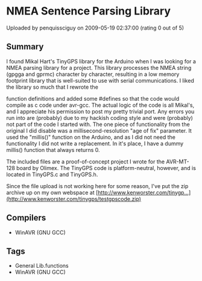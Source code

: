 # NMEA Sentence Parsing Library

Uploaded by penquissciguy on 2009-05-19 02:37:00 (rating 0 out of 5)

## Summary

I found Mikal Hart's TinyGPS library for the Arduino when I was looking for a NMEA parsing library for a project. This library processes the NMEA string (gpgga and gprmc) character by character, resulting in a low memory footprint library that is well-suited to use with serial communications. I liked the library so much that I rewrote the  

function definitions and added some #defines so that the code would compile as c code under avr-gcc. The actual logic of the code is all Mikal's, and I appreciate his permission to post my pretty trivial port. Any errors you run into are (probably) due to my hackish coding style and were (probably) not part of the code I started with. The one piece of functionality from the original I did disable was a millisecond-resolution "age of fix" parameter. It used the "millis()" function on the Arduino, and as I did not need the functionality I did not write a replacement. In it's place, I have a dummy millis() function that always returns 0.


The included files are a proof-of-concept project I wrote for the AVR-MT-128 board by Olimex. The TinyGPS code is platform-neutral, however, and is located in TinyGPS.c and TinyGPS.h.


Since the file upload is not working here for some reason, I've put the zip archive up on my own webspace at [http://www.kenworster.com/tinygp...](http://www.kenworster.com/tinygps/testgpscode.zip)

## Compilers

- WinAVR (GNU GCC)

## Tags

- General Lib.functions
- WinAVR (GNU GCC)
